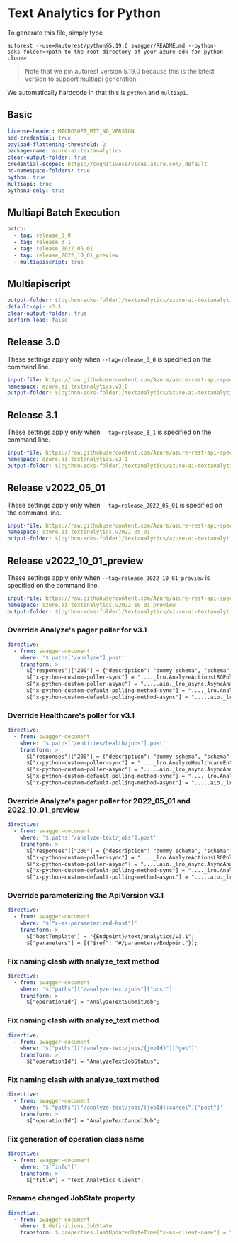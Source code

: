 # Text Analytics for Python

To generate this file, simply type

```
autorest --use=@autorest/python@5.19.0 swagger/README.md --python-sdks-folder=<path to the root directory of your azure-sdk-for-python clone>
```

> Note that we pin autorest version 5.19.0 because this is the latest version to support multiapi generation.

We automatically hardcode in that this is `python` and `multiapi`.

## Basic

```yaml
license-header: MICROSOFT_MIT_NO_VERSION
add-credential: true
payload-flattening-threshold: 2
package-name: azure-ai-textanalytics
clear-output-folder: true
credential-scopes: https://cognitiveservices.azure.com/.default
no-namespace-folders: true
python: true
multiapi: true
python3-only: true
```

## Multiapi Batch Execution

```yaml $(multiapi)
batch:
  - tag: release_3_0
  - tag: release_3_1
  - tag: release_2022_05_01
  - tag: release_2022_10_01_preview
  - multiapiscript: true
```

## Multiapiscript

```yaml $(multiapiscript)
output-folder: $(python-sdks-folder)/textanalytics/azure-ai-textanalytics/azure/ai/textanalytics/_generated/
default-api: v3.1
clear-output-folder: true
perform-load: false
```

## Release 3.0

These settings apply only when `--tag=release_3_0` is specified on the command line.

```yaml $(tag) == 'release_3_0'
input-file: https://raw.githubusercontent.com/Azure/azure-rest-api-specs/0de25e2a040e1257b3a90faea868ad93c3435e48/specification/cognitiveservices/data-plane/TextAnalytics/stable/v3.0/TextAnalytics.json
namespace: azure.ai.textanalytics.v3_0
output-folder: $(python-sdks-folder)/textanalytics/azure-ai-textanalytics/azure/ai/textanalytics/_generated/v3_0
```

## Release 3.1

These settings apply only when `--tag=release_3_1` is specified on the command line.

```yaml $(tag) == 'release_3_1'
input-file: https://raw.githubusercontent.com/Azure/azure-rest-api-specs/1646226d874de6e8d36ebd3ad088c6c5f6cc6ed0/specification/cognitiveservices/data-plane/TextAnalytics/stable/v3.1/TextAnalytics.json
namespace: azure.ai.textanalytics.v3_1
output-folder: $(python-sdks-folder)/textanalytics/azure-ai-textanalytics/azure/ai/textanalytics/_generated/v3_1
```

## Release v2022_05_01

These settings apply only when `--tag=release_2022_05_01` is specified on the command line.

```yaml $(tag) == 'release_2022_05_01'
input-file: https://raw.githubusercontent.com/Azure/azure-rest-api-specs/1646226d874de6e8d36ebd3ad088c6c5f6cc6ed0/specification/cognitiveservices/data-plane/Language/stable/2022-05-01/analyzetext.json
namespace: azure.ai.textanalytics.v2022_05_01
output-folder: $(python-sdks-folder)/textanalytics/azure-ai-textanalytics/azure/ai/textanalytics/_generated/v2022_05_01
```

## Release v2022_10_01_preview

These settings apply only when `--tag=release_2022_10_01_preview` is specified on the command line.

```yaml $(tag) == 'release_2022_10_01_preview'
input-file: https://raw.githubusercontent.com/Azure/azure-rest-api-specs/527f6d35fb0d85c48210ca0f6f6f42814d63bd33/specification/cognitiveservices/data-plane/Language/preview/2022-10-01-preview/analyzetext.json
namespace: azure.ai.textanalytics.v2022_10_01_preview
output-folder: $(python-sdks-folder)/textanalytics/azure-ai-textanalytics/azure/ai/textanalytics/_generated/v2022_10_01_preview
```

### Override Analyze's pager poller for v3.1

```yaml
directive:
  - from: swagger-document
    where: '$.paths["/analyze"].post'
    transform: >
      $["responses"]["200"] = {"description": "dummy schema", "schema": {"$ref": "#/definitions/AnalyzeJobState"}};
      $["x-python-custom-poller-sync"] = "...._lro.AnalyzeActionsLROPoller";
      $["x-python-custom-poller-async"] = ".....aio._lro_async.AsyncAnalyzeActionsLROPoller";
      $["x-python-custom-default-polling-method-sync"] = "...._lro.AnalyzeActionsLROPollingMethod";
      $["x-python-custom-default-polling-method-async"] = ".....aio._lro_async.AsyncAnalyzeActionsLROPollingMethod";
```

### Override Healthcare's poller for v3.1

```yaml
directive:
  - from: swagger-document
    where: '$.paths["/entities/health/jobs"].post'
    transform: >
      $["responses"]["200"] = {"description": "dummy schema", "schema": {"$ref": "#/definitions/HealthcareJobState"}};
      $["x-python-custom-poller-sync"] = "...._lro.AnalyzeHealthcareEntitiesLROPoller";
      $["x-python-custom-poller-async"] = ".....aio._lro_async.AsyncAnalyzeHealthcareEntitiesLROPoller";
      $["x-python-custom-default-polling-method-sync"] = "...._lro.AnalyzeHealthcareEntitiesLROPollingMethod";
      $["x-python-custom-default-polling-method-async"] = ".....aio._lro_async.AsyncAnalyzeHealthcareEntitiesLROPollingMethod";
```

### Override Analyze's pager poller for 2022_05_01 and 2022_10_01_preview

```yaml
directive:
  - from: swagger-document
    where: '$.paths["/analyze-text/jobs"].post'
    transform: >
      $["responses"]["200"] = {"description": "dummy schema", "schema": {"$ref": "#/definitions/AnalyzeTextJobState"}};
      $["x-python-custom-poller-sync"] = "...._lro.AnalyzeActionsLROPoller";
      $["x-python-custom-poller-async"] = ".....aio._lro_async.AsyncAnalyzeActionsLROPoller";
      $["x-python-custom-default-polling-method-sync"] = "...._lro.AnalyzeActionsLROPollingMethod";
      $["x-python-custom-default-polling-method-async"] = ".....aio._lro_async.AsyncAnalyzeActionsLROPollingMethod";
```

### Override parameterizing the ApiVersion v3.1

```yaml $(tag) == 'release_3_1'
directive:
  - from: swagger-document
    where: '$["x-ms-parameterized-host"]'
    transform: >
      $["hostTemplate"] = "{Endpoint}/text/analytics/v3.1";
      $["parameters"] = [{"$ref": "#/parameters/Endpoint"}];
```

### Fix naming clash with analyze_text method

```yaml
directive:
  - from: swagger-document
    where: '$["paths"]["/analyze-text/jobs"]["post"]'
    transform: >
      $["operationId"] = "AnalyzeTextSubmitJob";
```

### Fix naming clash with analyze_text method

```yaml
directive:
  - from: swagger-document
    where: '$["paths"]["/analyze-text/jobs/{jobId}"]["get"]'
    transform: >
      $["operationId"] = "AnalyzeTextJobStatus";
```

### Fix naming clash with analyze_text method

```yaml
directive:
  - from: swagger-document
    where: '$["paths"]["/analyze-text/jobs/{jobId}:cancel"]["post"]'
    transform: >
      $["operationId"] = "AnalyzeTextCancelJob";
```

### Fix generation of operation class name

```yaml
directive:
  - from: swagger-document
    where: '$["info"]'
    transform: >
      $["title"] = "Text Analytics Client";
```


### Rename changed JobState property

```yaml
directive:
  - from: swagger-document
    where: $.definitions.JobState
    transform: $.properties.lastUpdatedDateTime["x-ms-client-name"] = "lastUpdateDateTime";
```
